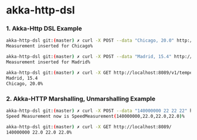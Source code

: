 # akka-http-dsl

### 1. Akka-Http DSL Example
``` bash
akka-http-dsl git:(master) ✗ curl -X POST --data "Chicago, 20.0" http://localhost:8089/v1/temperature
Measurement inserted for Chicago%

akka-http-dsl git:(master) ✗ curl -X POST --data "Madrid, 15.4" http://localhost:8089/v1/temperature
Measurement inserted for Madrid%  

akka-http-dsl git:(master) ✗ curl -X GET http://localhost:8089/v1/temperature
Madrid, 15.4
Chicago, 20.0%  
```

### 2. Akka-HTTP Marshalling, Unmarshalling Example
``` bash
akka-http-dsl git:(master) ✗ curl -X POST --data "140000000 22 22 22" http://localhost:8089/
Speed Measurement now is SpeedMeasurement(140000000,22.0,22.0,22.0)%  

akka-http-dsl git:(master) ✗ curl -X GET http://localhost:8089/
140000000 22.0 22.0 22.0%
``` 